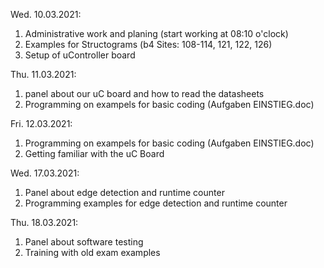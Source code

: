 Wed. 10.03.2021:
  1. Administrative work and planing (start working at 08:10 o'clock)
  2. Examples for Structograms (b4 Sites: 108-114, 121, 122, 126)
  3. Setup of uController board

Thu. 11.03.2021:
  1. panel about our uC board and how to read the datasheets
  2. Programming on exampels for basic coding (Aufgaben EINSTIEG.doc)

Fri. 12.03.2021:
  1. Programming on exampels for basic coding (Aufgaben EINSTIEG.doc)
  2. Getting familiar with the uC Board

Wed. 17.03.2021:
  1. Panel about edge detection and runtime counter
  2. Programming examples for edge detection and runtime counter

Thu. 18.03.2021:
  1. Panel about software testing
  2. Training with old exam examples
